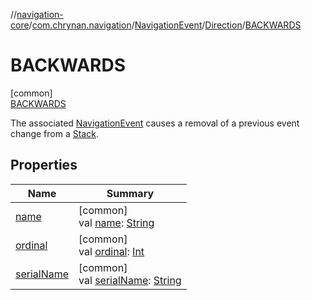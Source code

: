//[navigation-core](../../../../../index.md)/[com.chrynan.navigation](../../../index.md)/[NavigationEvent](../../index.md)/[Direction](../index.md)/[BACKWARDS](index.md)

# BACKWARDS

[common]\
[BACKWARDS](index.md)

The associated [NavigationEvent](../../index.md) causes a removal of a previous event change from a [Stack](../../../../../../navigation-core/com.chrynan.navigation/-stack/index.md).

## Properties

| Name | Summary |
|---|---|
| [name](../../../-navigation-strategy/-destination-retention/-c-l-e-a-r/index.md#-372974862%2FProperties%2F-215881696) | [common]<br>val [name](../../../-navigation-strategy/-destination-retention/-c-l-e-a-r/index.md#-372974862%2FProperties%2F-215881696): [String](https://kotlinlang.org/api/latest/jvm/stdlib/kotlin/-string/index.html) |
| [ordinal](../../../-navigation-strategy/-destination-retention/-c-l-e-a-r/index.md#-739389684%2FProperties%2F-215881696) | [common]<br>val [ordinal](../../../-navigation-strategy/-destination-retention/-c-l-e-a-r/index.md#-739389684%2FProperties%2F-215881696): [Int](https://kotlinlang.org/api/latest/jvm/stdlib/kotlin/-int/index.html) |
| [serialName](../serial-name.md) | [common]<br>val [serialName](../serial-name.md): [String](https://kotlinlang.org/api/latest/jvm/stdlib/kotlin/-string/index.html) |

